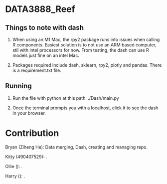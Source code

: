 # DATA3888_Reef

## Things to note with dash
1. When using an M1 Mac, the rpy2 package runs into issues when calling R components. Easiest solution is to not use an ARM based computer, stil with intel processors for now. From testing, the dash can use R models just fine on an intel Mac.

2. Packages required include dash, sklearn, rpy2, plotly and pandas. There is a requirement.txt file.


## Running
1. Run the file with python at this path: ./Dash/main.py 

2. Once the terminal prompts you with a localhost, click it to see the dash in your browser. 

# Contribution
Bryan (Ziheng He): Data merging, Dash, creating and managing repo.

Kitty (490407529): .

Ollie (): .

Harry (): .

